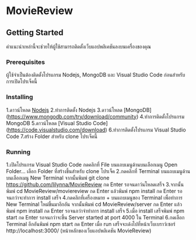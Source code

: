# MovieReview

## Getting Started
คำแนะนำเหล่านี้จะช่วยให้ผู้ใช้สามารถติดตั้งเว็บแอปพลิเคชันลงบนเครื่องของคุณ

### Prerequisites
ผู้ใช้จำเป็นต้องติดตั้งโปรแกรม Nodejs, MongoDB และ Visual Studio Code ก่อนสำหรับการเปิดโปรเจ็คนี้

### Installing
1.ดาวน์โหลด [Nodejs](https://nodejs.org/en/download/)
2.ทำการติดตั้ง Nodejs
3.ดาวน์โหลด [MongoDB] (https://www.mongodb.com/try/download/community)
4.ทำการติดตั้งโปรแกรม MongoDB
5.ดาวน์โหลด  [Visual Studio Code] (https://code.visualstudio.com/download)
6.ทำการติดตั้งโปรแกรม Visual Studio Code
7.สร้าง Folder สำหรับ clone โปรเจ็คนี้

### Running
1.เปิดโปรแกรม Visual Studio Code กดคลิกที่ File บนแถบเมนูด้านบนเลือกเมนู Open Folder... เลือก  Folder ที่สร้างขึ้นสำหรับ clone โปรเจ็ค
2.กดคลิกที่ Terminal บนแถบเมนูด้านบนเลือกเมนู New Terminal จากนั้นพิมพ์ git clone https://github.com/lilynna/MovieReview กด Enter รอจนดาว์นโหลดเสร็จ
3.จากนั้นพิมพ์ cd MovieReview/moviereview กด Enter แล้วพิมพ์ npm install กด Enter รอจนกว่าจะทำการ install เสร็จ
4.กดคลิกที่เครื่องหมาย + บนแถบเมนูของ Terminal เพื่อทำการ New Terminal ใหม่ขึ้นมาอีกอัน จากนั้นพิมพ์ cd MovieReview/server กด Enter แล้วพิมพ์ npm install กด Enter รอจนกว่าจำทำการ install เสร็จ
5.เมื่อ install เสร็จพิมพ์ npm start กด Enter รอจนกว่าจะขึ้น Server started at port 4000 ใน Terminal
6.กดเลือก Terminal อีกอันพิมพ์ npm start กด Enter เมื่อ run เสร็จจะเด้งไปที่หน้าเว็บเบราว์เซอร์  http://localhost:3000/ (หน้าหลักของเว็บแอปพลิเคชัน MovieReview)
